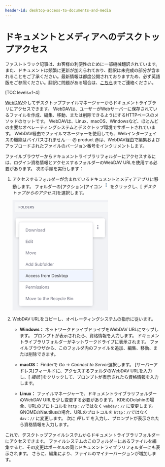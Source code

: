 ```yaml
---
header-id: desktop-access-to-documents-and-media
---
```


# ドキュメントとメディアへのデスクトップアクセス

<p class="alert alert-info"><span class="wysiwyg-color-blue120">ファストトラック記事は、お客様の利便性のために一部機械翻訳されています。また、ドキュメントは頻繁に更新が加えられており、翻訳は未完成の部分が含まれることをご了承ください。最新情報は都度公開されておりますため、必ず英語版をご参照ください。翻訳に問題がある場合は、<a href="mailto:support-content-jp@liferay.com">こちら</a>までご連絡ください。</span></p>

[TOC levels=1-4]

[WebDAV](https://en.wikipedia.org/wiki/WebDAV)介してデスクトップファイルマネージャーからドキュメントライブラリにアクセスできます。 WebDAVは、ユーザーがWebサーバーに保存されているファイルを作成、編集、移動、または削除できるようにするHTTPベースのメソッドのセットです。 WebDAVは、Linux、macOS、Windowsなど、ほとんどの主要なオペレーティングシステムとデスクトップ環境でサポートされています。 WebDAV経由でファイルマネージャーを使用しても、Webインターフェイスの機能はバイパスされません--- @ product @は、WebDAV経由で編集およびアップロードされたファイルのバージョン番号をインクリメントします。

ファイルブラウザーからドキュメントライブラリフォルダーにアクセスするには、ログイン資格情報とアクセスするフォルダーのWebDAV URLを使用する必要があります。 次の手順を実行します：

1.  アクセスするフォルダーが含まれているドキュメントとメディアアプリに移動します。 フォルダーの[アクション]アイコン ![Actions](../../../../images/icon-actions.png) をクリックし、[ *デスクトップからのアクセス*]を選択します。

    ![図1：[デスクトップからのアクセス]を選択して、フォルダーのWebDAV URLを取得します。](../../../../images/dm-access-from-desktop-action.png)

2.  WebDAV URLをコピーし、オペレーティングシステムの指示に従います。

      - **Windows：** ネットワークドライブドライブをWebDAV URLにマップします。 プロンプトが表示されたら、資格情報を入力します。 ドキュメントライブラリフォルダーがネットワークドライブに表示されます。 ファイルブラウザから、このフォルダ内のファイルを追加、編集、移動、または削除できます。

      - **macOS：** Finderで *Go* → *Connect to Server*選択します。 [サーバーアドレス]フィールドに、アクセスするフォルダのWebDAV URLを入力し、[ *接続* ]をクリックして、プロンプトが表示されたら資格情報を入力します。

      - **Linux：** ファイルマネージャーで、ドキュメントライブラリフォルダーのWebDAV URLを少し変更する必要があります。 KDEのDolphinの場合、URLのプロトコルを `http：//`ではなく `webdav：//` に変更します。 GNOMEのNautilusの場合、URLのプロトコルを `http：//`ではなく `dav：//` に変更します。 次に *押して* を入力し、プロンプトが表示されたら資格情報を入力します。

これで、デスクトップファイルシステムからドキュメントライブラリフォルダーにアクセスできます。 ファイルシステムのこのフォルダーにあるファイルを編集すると、その変更はポータルの同じドキュメントライブラリフォルダーにも表示されます。 さらに、編集により、ファイルのマイナーバージョンが増加します。
